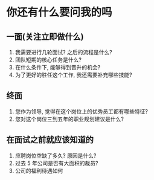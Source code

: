 # 你还有什么要问我的吗

## 一面(关注立即做什么)

1. 我需要进行几轮面试? 之后的流程是什么?
2. 团队短期的核心任务是什么?
3. 在什么条件下, 能够得到晋升的机会?
4. 为了更好的胜任这个工作, 我还需要补充哪些技能?

## 终面

1. 您作为领导, 觉得在这个岗位上的优秀员工都有哪些特征?
2. 您对这个岗位三到五年的职业规划建议是什么?

## 在面试之前就应该知道的

1. 应聘岗位空缺了多久? 原因是什么?
2. 过去 5 年公司是否有大面积的裁员?
3. 公司的福利待遇如何
